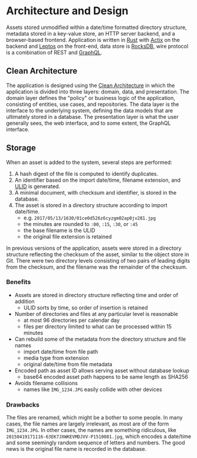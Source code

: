 # Architecture and Design

Assets stored unmodified within a date/time formatted directory structure, metadata stored in a key-value store, an HTTP server backend, and a browser-based frontend. Application is written in [Rust](https://www.rust-lang.org) with [Actix](https://actix.rs) on the backend and [Leptos](https://leptos.dev) on the front-end, data store is [RocksDB](https://rocksdb.org), wire protocol is a combination of REST and [GraphQL](https://graphql.org).

## Clean Architecture

The application is designed using the [Clean Architecture](https://blog.cleancoder.com/uncle-bob/2012/08/13/the-clean-architecture.html) in which the application is divided into three layers: domain, data, and presentation. The domain layer defines the "policy" or business logic of the application, consisting of entities, use cases, and repositories. The data layer is the interface to the underlying system, defining the data models that are ultimately stored in a database. The presentation layer is what the user generally sees, the web interface, and to some extent, the GraphQL interface.

## Storage

When an asset is added to the system, several steps are performed:

1. A hash digest of the file is computed to identify duplicates.
1. An identifier based on the import date/time, filename extension,
   and [ULID](https://github.com/ulid/spec) is generated.
1. A minimal document, with checksum and identifier, is stored in the database.
1. The asset is stored in a directory structure according to import date/time.
    - e.g. `2017/05/13/1630/01ce0d526z6cyzgm02ap0jv281.jpg`
    - the minutes are rounded to `:00`, `:15`, `:30`, or `:45`
    - the base filename is the ULID
    - the original file extension is retained

In previous versions of the application, assets were stored in a directory structure reflecting the checksum of the asset, similar to the object store in Git. There were two directory levels consisting of two pairs of leading digits from the checksum, and the filename was the remainder of the checksum.

### Benefits

* Assets are stored in directory structure reflecting time and order of addition
    - ULID sorts by time, so order of insertion is retained
* Number of directories and files at any particular level is reasonable
    - at most 96 directories per calendar day
    - files per directory limited to what can be processed within 15 minutes
* Can rebuild some of the metadata from the directory structure and file names
    - import date/time from file path
    - media type from extension
    - original date/time from file metadata
* Encoded path as asset ID allows serving asset without database lookup
    - base64 encoded asset path happens to be same length as SHA256
* Avoids filename collisions
    - names like `IMG_1234.JPG` easily collide with other devices

### Drawbacks

The files are renamed, which might be a bother to some people. In many cases, the file names are largely irrelevant, as most are of the form `IMG_1234.JPG`. In other cases, the names are something ridiculous, like `20150419171116-63EK7JXWKEVMDJVV-P1510081.jpg`, which encodes a date/time and some seemingly random sequence of letters and numbers. The good news is the original file name is recorded in the database.
